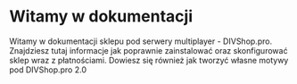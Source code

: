# Witamy w dokumentacji

Witamy w dokumentacji sklepu pod serwery multiplayer - DIVShop.pro. Znajdziesz tutaj informacje jak poprawnie zainstalować oraz skonfigurować sklep wraz z płatnościami. Dowiesz się również jak tworzyć własne motywy pod DIVShop.pro 2.0


